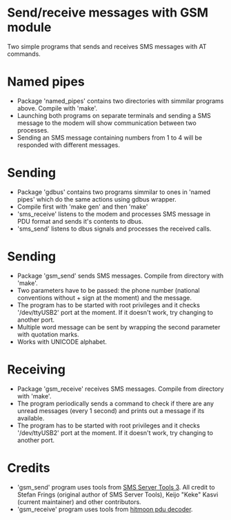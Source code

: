 # Send/receive messages with GSM module
Two simple programs that sends and receives SMS messages with AT commands.

# Named pipes
* Package 'named_pipes' contains two directories with simmilar programs above. Compile with 'make'.
* Launching both programs on separate terminals and sending a SMS message to the modem will show communication between two processes.
* Sending an SMS message containing numbers from 1 to 4 will be responded with different messages.

# Sending
* Package 'gdbus' contains two programs simmilar to ones in 'named pipes' which do the same actions using gdbus wrapper.
* Compile first with 'make gen' and then 'make'
* 'sms_receive' listens to the modem and processes SMS message in PDU format and sends it's contents to dbus.
* 'sms_send' listens to dbus signals and processes the received calls.

# Sending
* Package 'gsm_send' sends SMS messages. Compile from directory with 'make'.
* Two parameters have to be passed: the phone number (national conventions without + sign at the moment) and the message.
* The program has to be started with root privileges and it checks '/dev/ttyUSB2' port at the moment. If it doesn't work, try changing to another port.
* Multiple word message can be sent by wrapping the second parameter with quotation marks.
* Works with UNICODE alphabet.

# Receiving
* Package 'gsm_receive' receives SMS messages. Compile from directory with 'make'.
* The program periodically sends a command to check if there are any unread messages (every 1 second) and prints out a message if its available.
* The program has to be started with root privileges and it checks '/dev/ttyUSB2' port at the moment. If it doesn't work, try changing to another port.

# Credits
* 'gsm_send' program uses tools from [SMS Server Tools 3](http://smstools3.kekekasvi.com/). All credit to Stefan Frings (original author of SMS Server Tools), Keijo "Keke" Kasvi (current maintainer) and other contributors.
* 'gsm_receive' program uses tools from [hitmoon pdu decoder](https://github.com/hitmoon/sms-pdu).